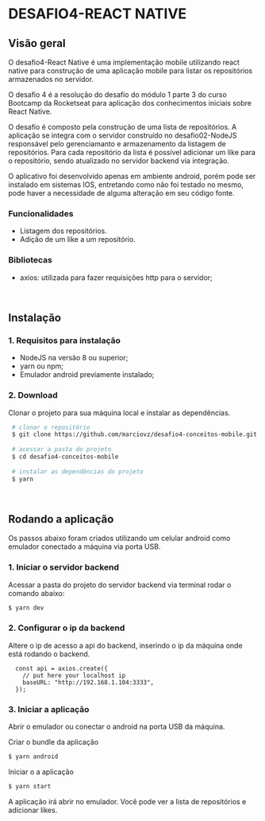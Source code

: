 # DESAFIO4-REACT NATIVE
  

## Visão geral
O desafio4-React Native é uma implementação mobile utilizando react native para construção de uma aplicação mobile para listar os repositórios armazenados no servidor.

O desafio 4 é a resolução do desafio do módulo 1 parte 3 do curso Bootcamp da Rocketseat para aplicação dos conhecimentos iniciais sobre React Native.

O desafio é composto pela construção de uma lista de repositórios. A aplicação se integra com o servidor construído no desafio02-NodeJS responsável pelo gerenciamanto e armazenamento da listagem de repositórios. Para cada repositório da lista é possível adicionar um like para o repositório, sendo atualizado no servidor backend via integração.

O aplicativo foi desenvolvido apenas em ambiente android, porém pode ser instalado em sistemas IOS, entretando como não foi testado no mesmo, pode haver a necessidade de alguma alteração em seu código fonte.

### Funcionalidades
- Listagem dos repositórios.
- Adição de um like a um repositório.


### Bibliotecas
- axios: utilizada para fazer requisições http para o servidor;
<br />

## Instalação 
	
### 1. Requisitos para instalação
- NodeJS na versão 8 ou superior;
- yarn ou npm;
- Emulador android previamente instalado;

### 2. Download

Clonar o projeto para sua máquina local e instalar as dependências.
```bash
 # clonar o repositório
 $ git clone https://github.com/marciovz/desafio4-conceitos-mobile.git
 
 # acessar a pasta do projeto
 $ cd desafio4-conceitos-mobile
 
 # instalar as dependências do projeto
 $ yarn
```

<br />

## Rodando a aplicação

Os passos abaixo foram criados utilizando um celular android como emulador conectado a máquina via porta USB.

### 1. Iniciar o servidor backend
Acessar a pasta do projeto do servidor backend via terminal rodar o comando abaixo:
```bash
$ yarn dev
```

### 2. Configurar o ip da backend
Altere o ip de acesso a api do backend, inserindo o ip da máquina onde está rodando o backend.

```code
  const api = axios.create({
    // put here your localhost ip
    baseURL: "http://192.168.1.104:3333",
  });
```

### 3. Iniciar a aplicação
Abrir o emulador ou conectar o android na porta USB da máquina.

Criar o bundle da aplicação
```bash
$ yarn android
```

Iniciar o a aplicação
```bash
$ yarn start
```

A aplicação irá abrir no emulador.
Você pode ver a lista de repositórios e adicionar likes.
